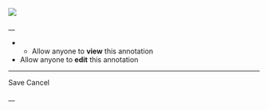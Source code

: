 ![](https://bat.bing.com/action/0?ti=56018282&Ver=2&mid=7ec548ee-09a4-4f20-9860-c2ee9a0629cf&sid=201ffde0635411ee902411d77b750559&vid=20202bf0635411ee9ac03f2e618b0b9f&vids=0&msclkid=N&pi=0&lg=en-US&sw=800&sh=600&sc=24&nwd=1&tl=Shortform%20%7C%20Book&p=https%3A%2F%2Fwww.shortform.com%2Fapp%2Fbook%2Fall-marketers-are-liars%2Fprinciple-3&r=&lt=302&evt=pageLoad&sv=1&rn=139219)

__

  *   * Allow anyone to **view** this annotation
  * Allow anyone to **edit** this annotation



* * *

Save Cancel

__



